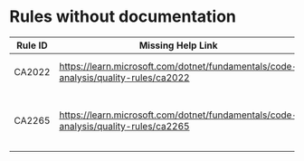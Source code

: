 # Rules without documentation

Rule ID | Missing Help Link | Title |
--------|-------------------|-------|
CA2022 | <https://learn.microsoft.com/dotnet/fundamentals/code-analysis/quality-rules/ca2022> | Avoid inexact read with 'Stream.Read' |
CA2265 | <https://learn.microsoft.com/dotnet/fundamentals/code-analysis/quality-rules/ca2265> | Do not compare Span\<T> to 'null' or 'default' |
